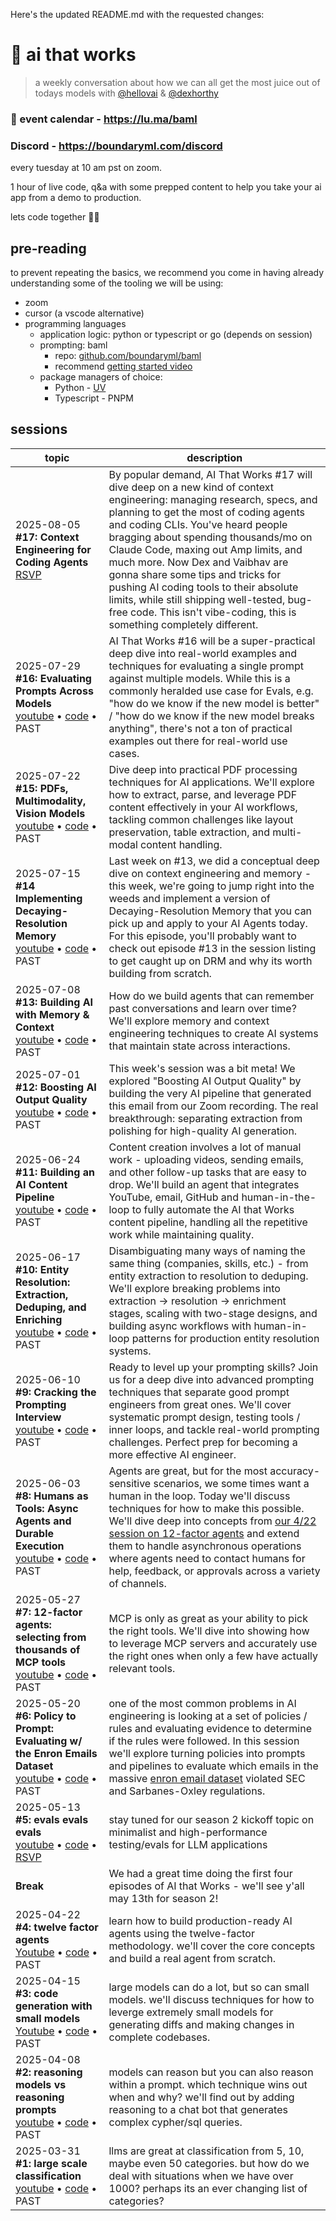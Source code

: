 Here's the updated README.md with the requested changes:

# 🦄 ai that works

> ​a weekly conversation about how we can all get the most juice out of todays models with [@hellovai](https://www.github.com/hellovai) & [@dexhorthy](https://www.github.com/dexhorthy)

### 📅 event calendar - https://lu.ma/baml

### Discord - https://boundaryml.com/discord

every tuesday at 10 am pst on zoom.

1 hour of live code, q&a with some prepped content to help you take your ai app from a demo to production.

lets code together 🧑‍💻

## pre-reading
​to prevent repeating the basics, we recommend you come in having already understanding some of the tooling we will be using:

* zoom
* ​cursor (a vscode alternative)
* ​programming languages
    * ​application logic: python or typescript or go (depends on session)
    * ​prompting: baml
        * repo: [github.com/boundaryml/baml](https://github.com/boundaryml/baml)
        * recommend [getting started video](https://gloochat.notion.site/benefits-of-baml)
    * package managers of choice:
        * Python - [UV](https://docs.astral.sh/uv/getting-started/installation)
        * Typescript - PNPM

## sessions

| topic | description |
| ----- | --------- |
| 2025-08-05<br/>**#17: Context Engineering for Coding Agents**<br/>[RSVP](https://lu.ma/aitw-hypereng) | By popular demand, AI That Works #17 will dive deep on a new kind of context engineering: managing research, specs, and planning to get the most of coding agents and coding CLIs. You've heard people bragging about spending thousands/mo on Claude Code, maxing out Amp limits, and much more. Now Dex and Vaibhav are gonna share some tips and tricks for pushing AI coding tools to their absolute limits, while still shipping well-tested, bug-free code. This isn't vibe-coding, this is something completely different. |
| 2025-07-29<br/>**#16: Evaluating Prompts Across Models**<br/>[youtube](https://www.youtube.com/watch?v=OawyQOrlubM) • [code](./2025-07-29-eval-many-models-same-prompt) • PAST | AI That Works #16 will be a super-practical deep dive into real-world examples and techniques for evaluating a single prompt against multiple models. While this is a commonly heralded use case for Evals, e.g. "how do we know if the new model is better" / "how do we know if the new model breaks anything", there's not a ton of practical examples out there for real-world use cases. |
| 2025-07-22<br/>**#15: PDFs, Multimodality, Vision Models**<br/>[youtube](https://youtu.be/sCScFZB4Am8) • [code](./2025-07-22-multimodality) • PAST | Dive deep into practical PDF processing techniques for AI applications. We'll explore how to extract, parse, and leverage PDF content effectively in your AI workflows, tackling common challenges like layout preservation, table extraction, and multi-modal content handling. |
| 2025-07-15<br/>**#14 Implementing Decaying-Resolution Memory**<br/>[youtube](https://www.youtube.com/watch?v=CEGSDlCtI8U) • [code](./2025-07-15-decaying-resolution-memory) • PAST | Last week on #13, we did a conceptual deep dive on context engineering and memory - this week, we're going to jump right into the weeds and implement a version of Decaying-Resolution Memory that you can pick up and apply to your AI Agents today. For this episode, you'll probably want to check out episode #13 in the session listing to get caught up on DRM and why its worth building from scratch. |
| 2025-07-08<br/>**#13: Building AI with Memory & Context**<br/>[youtube](https://www.youtube.com/watch?v=-doV02eh8XI) • [code](./2025-07-08-context-engineering) • PAST | How do we build agents that can remember past conversations and learn over time? We'll explore memory and context engineering techniques to create AI systems that maintain state across interactions. |
| 2025-07-01<br/>**#12: Boosting AI Output Quality**<br/>[youtube](https://www.youtube.com/watch?v=HsElHU44xJ0) • [code](./2025-07-01-ai-content-pipeline-2) • PAST | This week's session was a bit meta! We explored "Boosting AI Output Quality" by building the very AI pipeline that generated this email from our Zoom recording. The real breakthrough: separating extraction from polishing for high-quality AI generation. |
| 2025-06-24<br/>**#11: Building an AI Content Pipeline**<br/>[youtube](https://www.youtube.com/watch?v=Xece-W7Xf48) • [code](./2025-06-24-ai-content-pipeline) • PAST | Content creation involves a lot of manual work - uploading videos, sending emails, and other follow-up tasks that are easy to drop. We'll build an agent that integrates YouTube, email, GitHub and human-in-the-loop to fully automate the AI that Works content pipeline, handling all the repetitive work while maintaining quality. |
| 2025-06-17<br/>**#10: Entity Resolution: Extraction, Deduping, and Enriching**<br/>[youtube](https://youtu.be/niR896pQWOQ) • [code](./2025-06-17-entity-extraction) • PAST | Disambiguating many ways of naming the same thing (companies, skills, etc.) - from entity extraction to resolution to deduping. We'll explore breaking problems into extraction → resolution → enrichment stages, scaling with two-stage designs, and building async workflows with human-in-loop patterns for production entity resolution systems. |
| 2025-06-10<br/>**#9: Cracking the Prompting Interview**<br/>[youtube](https://youtu.be/PU2h0V-pANQ) • [code](./2025-06-10-cracking-the-prompting-interview) • PAST | ​Ready to level up your prompting skills? Join us for a deep dive into advanced prompting techniques that separate good prompt engineers from great ones. We'll cover systematic prompt design, testing tools / inner loops, and tackle real-world prompting challenges. Perfect prep for becoming a more effective AI engineer. |
| 2025-06-03<br/>**#8: Humans as Tools: Async Agents and Durable Execution**<br/>[youtube](https://youtu.be/NMhH5_ju3-I) • [code](./2025-06-03-humans-as-tools-async) • PAST | ​Agents are great, but for the most accuracy-sensitive scenarios, we some times want a human in the loop. Today we'll discuss techniques for how to make this possible. We'll dive deep into concepts from [our 4/22 session on 12-factor agents](./2025-04-22-twelve-factor-agents) and extend them to handle asynchronous operations where agents need to contact humans for help, feedback, or approvals across a variety of channels. |
| 2025-05-27<br/>**#7: 12-factor agents: selecting from thousands of MCP tools**<br/>[youtube](https://www.youtube.com/watch?v=P5wRLKF4bt8) • [code](./2025-05-27-mcp-with-10000-tools) • PAST | MCP is only as great as your ability to pick the right tools. We'll dive into showing how to leverage MCP servers and accurately use the right ones when only a few have actually relevant tools. |
| 2025-05-20<br/>**#6: Policy to Prompt: Evaluating w/ the Enron Emails Dataset**<br/>[youtube](https://www.youtube.com/watch?v=gkekVC67iVs) • [code](./2025-05-20-policies-to-prompts) • PAST | one of the most common problems in AI engineering is looking at a set of policies / rules and evaluating evidence to determine if the rules were followed. In this session we'll explore turning policies into prompts and pipelines to evaluate which emails in the massive [enron email dataset](https://www.cs.cmu.edu/~enron/) violated SEC and Sarbanes-Oxley regulations.  |
| 2025-05-13<br/>**#5: evals evals evals**<br/>[youtube](https://youtu.be/-N6MajRfqYw) • [code](./2025-05-13-designing-evals) • [RSVP](https://lu.ma/j5y6bd3i) | stay tuned for our season 2 kickoff topic on minimalist and high-performance testing/evals for LLM applications |
| **Break**  |  We had a great time doing the first four episodes of AI that Works - we'll see y'all may 13th for season 2! |
| 2025-04-22<br/>**#4: twelve factor agents**<br/>[Youtube](https://youtu.be/yxJDyQ8v6P0) • [code](./2025-04-22-twelve-factor-agents) • PAST | learn how to build production-ready AI agents using the twelve-factor methodology. we'll cover the core concepts and build a real agent from scratch. |
| 2025-04-15<br/>**#3: code generation with small models**<br/>[Youtube](https://youtu.be/KJkvYdGEnAY) • [code](./2025-04-15-code-generation-with-small-models) • PAST | large models can do a lot, but so can small models. we'll discuss techniques for how to leverge extremely small models for generating diffs and making changes in complete codebases. |
| 2025-04-08<br/>**#2: reasoning models vs reasoning prompts**<br/>[youtube](https://youtu.be/D-pcKduKdYM) • [code](./2025-04-07-reasoning-models-vs-prompts) • PAST | models can reason but you can also reason within a prompt. which technique wins out when and why? we'll find out by adding reasoning to a chat bot that generates complex cypher/sql queries. |
| 2025-03-31<br/>**#1: large scale classification**<br/>[youtube](https://youtu.be/6B7MzraQMZk) • [code](./2025-03-31-large-scale-classification) • PAST | ​llms are great at classification from 5, 10, maybe even 50 categories. but how do we deal with situations when we have over 1000? perhaps its an ever changing list of categories? |
